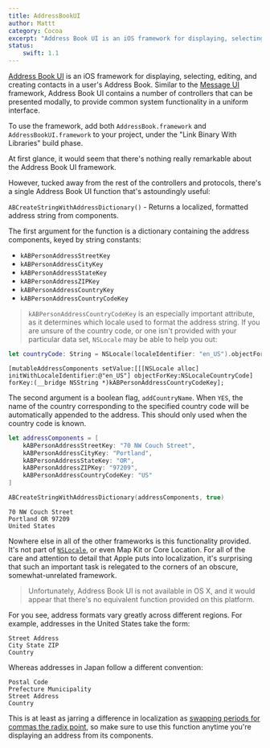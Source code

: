 ```yaml
---
title: AddressBookUI
author: Mattt
category: Cocoa
excerpt: "Address Book UI is an iOS framework for displaying, selecting, editing, and creating contacts in a user's Address Book. Similar to the Message UI framework, Address Book UI contains a number of controllers that can be presented modally, to provide common system functionality in a uniform interface."
status:
    swift: 1.1
---
```


[Address Book UI](https://developer.apple.com/LIBRARY/ios/documentation/AddressBookUI/Reference/AddressBookUI_Framework/index.html) is an iOS framework for displaying, selecting, editing, and creating contacts in a user's Address Book. Similar to the [Message UI](https://developer.apple.com/library/IOs/documentation/MessageUI/Reference/MessageUI_Framework_Reference/index.html) framework, Address Book UI contains a number of controllers that can be presented modally, to provide common system functionality in a uniform interface.

To use the framework, add both `AddressBook.framework` and `AddressBookUI.framework` to your project, under the "Link Binary With Libraries" build phase.

At first glance, it would seem that there's nothing really remarkable about the Address Book UI framework.

However, tucked away from the rest of the controllers and protocols, there's a single Address Book UI function that's astoundingly useful:

`ABCreateStringWithAddressDictionary()` - Returns a localized, formatted address string from components.

The first argument for the function is a dictionary containing the address components, keyed by string constants:

- `kABPersonAddressStreetKey`
- `kABPersonAddressCityKey`
- `kABPersonAddressStateKey`
- `kABPersonAddressZIPKey`
- `kABPersonAddressCountryKey`
- `kABPersonAddressCountryCodeKey`

> `kABPersonAddressCountryCodeKey` is an especially important attribute, as it determines which locale used to format the address string. If you are unsure of the country code, or one isn't provided with your particular data set, `NSLocale` may be able to help you out:

```swift
let countryCode: String = NSLocale(localeIdentifier: "en_US").objectForKey(NSLocaleCountryCode) as String
```

```objc
[mutableAddressComponents setValue:[[[NSLocale alloc] initWithLocaleIdentifier:@"en_US"] objectForKey:NSLocaleCountryCode] forKey:(__bridge NSString *)kABPersonAddressCountryCodeKey];
```

The second argument is a boolean flag, `addCountryName`. When `YES`, the name of the country corresponding to the specified country code will be automatically appended to the address. This should only used when the country code is known.

```swift
let addressComponents = [
    kABPersonAddressStreetKey: "70 NW Couch Street",
    kABPersonAddressCityKey: "Portland",
    kABPersonAddressStateKey: "OR",
    kABPersonAddressZIPKey: "97209",
    kABPersonAddressCountryCodeKey: "US"
]

ABCreateStringWithAddressDictionary(addressComponents, true)
```

```
70 NW Couch Street
Portland‎ OR‎ 97209
United States
```

Nowhere else in all of the other frameworks is this functionality provided. It's not part of [`NSLocale`](https://nshipster.com/nslocale/), or even Map Kit or Core Location. For all of the care and attention to detail that Apple puts into localization, it's surprising that such an important task is relegated to the corners of an obscure, somewhat-unrelated framework.

> Unfortunately, Address Book UI is not available in OS X, and it would appear that there's no equivalent function provided on this platform.

For you see, address formats vary greatly across different regions. For example, addresses in the United States take the form:

```
Street Address
City State ZIP
Country
```

Whereas addresses in Japan follow a different convention:

```
Postal Code
Prefecture Municipality
Street Address
Country
```

This is at least as jarring a difference in localization as [swapping periods for commas the radix point](https://en.wikipedia.org/wiki/Decimal_mark#Hindu.E2.80.93Arabic_numeral_system), so make sure to use this function anytime you're displaying an address from its components.
